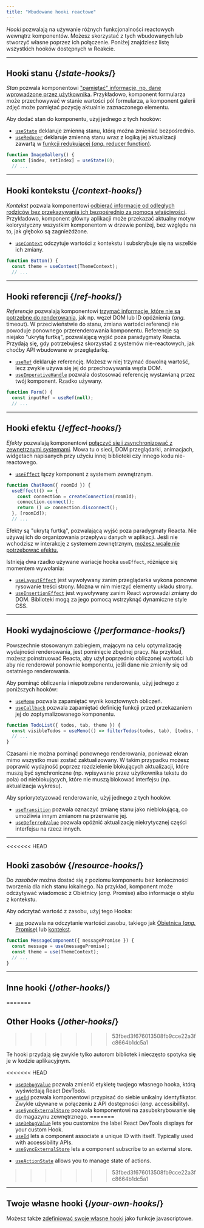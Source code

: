 ```yaml
---
title: "Wbudowane hooki reactowe"
---
```


<Intro>

*Hooki* pozwalają na używanie różnych funkcjonalności reactowych wewnątrz komponentów. Możesz skorzystać z tych wbudowanych lub stworzyć własne poprzez ich połączenie. Poniżej znajdziesz listę wszystkich hooków dostępnych w Reakcie.

</Intro>

---

## Hooki stanu {/*state-hooks*/}

*Stan* pozwala komponentowi ["pamiętać" informacje, np. dane wprowadzone przez użytkownika](/learn/state-a-components-memory). Przykładowo, komponent formularza może przechowywać w stanie wartości pól formularza, a komponent galerii zdjęć może pamiętać pozycję aktualnie zaznaczonego elementu.

Aby dodać stan do komponentu, użyj jednego z tych hooków:

* [`useState`](/reference/react/useState) deklaruje zmienną stanu, którą można zmieniać bezpośrednio.
* [`useReducer`](/reference/react/useReducer) deklaruje zmienną stanu wraz z logiką jej aktualizacji zawartą w [funkcji redukującej (*ang.* reducer function)](/learn/extracting-state-logic-into-a-reducer).

```js
function ImageGallery() {
  const [index, setIndex] = useState(0);
  // ...
```

---

## Hooki kontekstu {/*context-hooks*/}

*Kontekst* pozwala komponentowi [odbierać informacje od odległych rodziców bez przekazywania ich bezpośrednio za pomocą właściwości](/learn/passing-props-to-a-component). Przykładowo, komponent główny aplikacji może przekazać aktualny motyw kolorystyczny wszystkim komponentom w drzewie poniżej, bez względu na to, jak głęboko są zagnieżdżone.

* [`useContext`](/reference/react/useContext) odczytuje wartości z kontekstu i subskrybuje się na wszelkie ich zmiany.

```js
function Button() {
  const theme = useContext(ThemeContext);
  // ...
```

---

## Hooki referencji {/*ref-hooks*/}

*Referencje* pozwalają komponentowi [trzymać informacje, które nie są potrzebne do renderowania](/learn/referencing-values-with-refs), jak np. węzeł DOM lub ID opóźnienia (*ang.* timeout). W przeciwieństwie do stanu, zmiana wartości referencji nie powoduje ponownego przerenderowania komponentu. Referencje są niejako "ukrytą furtką", pozwalającą wyjść poza paradygmaty Reacta. Przydają się, gdy potrzebujesz skorzystać z systemów nie-reactowych, jak choćby API wbudowane w przeglądarkę.

* [`useRef`](/reference/react/useRef) deklaruje referencję. Możesz w niej trzymać dowolną wartość, lecz zwykle używa się jej do przechowywania węzła DOM.
* [`useImperativeHandle`](/reference/react/useImperativeHandle) pozwala dostosować referencję wystawianą przez twój komponent. Rzadko używany.

```js
function Form() {
  const inputRef = useRef(null);
  // ...
```

---

## Hooki efektu {/*effect-hooks*/}

*Efekty* pozwalają komponentowi [połączyć się i zsynchronizować z zewnętrznymi systemami](/learn/synchronizing-with-effects). Mowa tu o sieci, DOM przeglądarki, animacjach, widgetach napisanych przy użyciu innej biblioteki czy innego kodu nie-reactowego.

* [`useEffect`](/reference/react/useEffect) łączy komponent z systemem zewnętrznym.

```js
function ChatRoom({ roomId }) {
  useEffect(() => {
    const connection = createConnection(roomId);
    connection.connect();
    return () => connection.disconnect();
  }, [roomId]);
  // ...
```

Efekty są "ukrytą furtką", pozwalającą wyjść poza paradygmaty Reacta. Nie używaj ich do organizowania przepływu danych w aplikacji. Jeśli nie wchodzisz w interakcję z systemem zewnętrznym, [możesz wcale nie potrzebować efektu.](/learn/you-might-not-need-an-effect)

Istnieją dwa rzadko używane wariacje hooka `useEffect`, różniące się momentem wywołania:

* [`useLayoutEffect`](/reference/react/useLayoutEffect) jest wywoływany zanim przeglądarka wykona ponowne rysowanie treści strony. Można w nim mierzyć elementy układu strony.
* [`useInsertionEffect`](/reference/react/useInsertionEffect) jest wywoływany zanim React wprowadzi zmiany do DOM. Biblioteki mogą za jego pomocą wstrzyknąć dynamiczne style CSS.

---

## Hooki wydajnościowe {/*performance-hooks*/}

Powszechnie stosowanym zabiegiem, mającym na celu optymalizację wydajności renderowania, jest pominięcie zbędnej pracy. Na przykład, możesz poinstruować Reacta, aby użył poprzednio obliczonej wartości lub aby nie renderował ponownie komponentu, jeśli dane nie zmieniły się od ostatniego renderowania.

Aby pominąć obliczenia i niepotrzebne renderowania, użyj jednego z poniższych hooków:

- [`useMemo`](/reference/react/useMemo) pozwala zapamiętać wynik kosztownych obliczeń.
- [`useCallback`](/reference/react/useCallback) pozwala zapamiętać definicję funkcji przed przekazaniem jej do zoptymalizowanego komponentu.

```js
function TodoList({ todos, tab, theme }) {
  const visibleTodos = useMemo(() => filterTodos(todos, tab), [todos, tab]);
  // ...
}
```

Czasami nie można pominąć ponownego renderowania, ponieważ ekran mimo wszystko musi zostać zaktualizowany. W takim przypadku możesz poprawić wydajność poprzez rozdzielenie blokujących aktualizacji, które muszą być synchroniczne (np. wpisywanie przez użytkownika tekstu do pola) od nieblokujących, które nie muszą blokować interfejsu (np. aktualizacja wykresu).

Aby spriorytetyzować renderowanie, użyj jednego z tych hooków.

- [`useTransition`](/reference/react/useTransition) pozwala oznaczyć zmianę stanu jako nieblokującą, co umożliwia innym zmianom na przerwanie jej.
- [`useDeferredValue`](/reference/react/useDeferredValue) pozwala opóźnić aktualizację niekrytycznej części interfejsu na rzecz innych.

---

<<<<<<< HEAD
## Hooki zasobów {/*resource-hooks*/}

Do *zasobów* można dostać się z poziomu komponentu bez konieczności tworzenia dla nich stanu lokalnego. Na przykład, komponent może odczytywać wiadomość z Obietnicy (*ang.* Promise) albo informacje o stylu z kontekstu. 

Aby odczytać wartość z zasobu, użyj tego Hooka:

- [`use`](/reference/react/use) pozwala na odczytanie wartości zasobu, takiego jak [Obietnica (*ang.* Promise)](https://developer.mozilla.org/en-US/docs/Web/JavaScript/Reference/Global_Objects/Promise) lub [kontekst](/learn/passing-data-deeply-with-context).

```js
function MessageComponent({ messagePromise }) {
  const message = use(messagePromise);
  const theme = use(ThemeContext);
  // ...
}
```

---

## Inne hooki {/*other-hooks*/}
=======
## Other Hooks {/*other-hooks*/}
>>>>>>> 53fbed3f676013508fb9cce22a3fc8664b1dc5a1

Te hooki przydają się zwykle tylko autorom bibliotek i nieczęsto spotyka się je w kodzie aplikacyjnym.

<<<<<<< HEAD
- [`useDebugValue`](/reference/react/useDebugValue) pozwala zmienić etykietę twojego własnego hooka, którą wyświetlają React DevTools.
- [`useId`](/reference/react/useId) pozwala komponentowi przypisać do siebie unikalny identyfikator. Zwykle używane w połączeniu z API dostępności (*ang.* accessibility).
- [`useSyncExternalStore`](/reference/react/useSyncExternalStore) pozwala komponentowi na zasubskrybowanie się do magazynu zewnętrznego.
=======
- [`useDebugValue`](/reference/react/useDebugValue) lets you customize the label React DevTools displays for your custom Hook.
- [`useId`](/reference/react/useId) lets a component associate a unique ID with itself. Typically used with accessibility APIs.
- [`useSyncExternalStore`](/reference/react/useSyncExternalStore) lets a component subscribe to an external store.
* [`useActionState`](/reference/react/useActionState) allows you to manage state of actions.
>>>>>>> 53fbed3f676013508fb9cce22a3fc8664b1dc5a1

---

## Twoje własne hooki {/*your-own-hooks*/}

Możesz także [zdefiniować swoje własne hooki](/learn/reusing-logic-with-custom-hooks#extracting-your-own-custom-hook-from-a-component) jako funkcje javascriptowe.